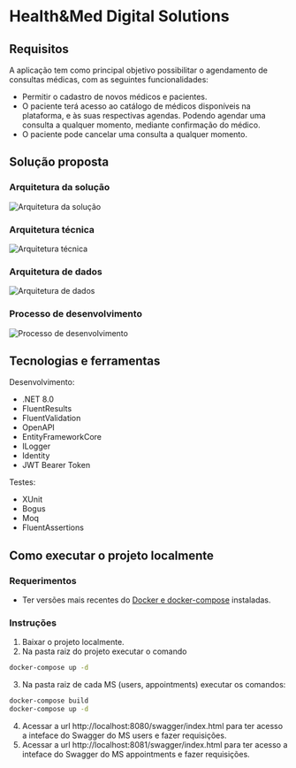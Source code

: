 # Health&Med Digital Solutions

## Requisitos

A aplicação tem como principal objetivo possibilitar o agendamento de consultas médicas, com as seguintes funcionalidades:

- Permitir o cadastro de novos médicos e pacientes.
- O paciente terá acesso ao catálogo de médicos disponíveis na plataforma, e às suas respectivas agendas. Podendo agendar uma consulta a qualquer momento, mediante confirmação do médico.
- O paciente pode cancelar uma consulta a qualquer momento.

## Solução proposta

### Arquitetura da solução
![Arquitetura da solução](https://github.com/user-attachments/assets/505b27e6-ed5f-4ef3-b254-fed46005d308)

### Arquitetura técnica
![Arquitetura técnica](https://github.com/user-attachments/assets/e9a0dc0c-9e73-4f9c-bd37-032394932ec2)

### Arquitetura de dados
![Arquitetura de dados](https://github.com/user-attachments/assets/2fcfd445-5768-492a-9492-84aa3988d6e4)

### Processo de desenvolvimento
![Processo de desenvolvimento](https://github.com/user-attachments/assets/ef6f9009-f6ee-429c-a111-50d01f06da1e)

## Tecnologias e ferramentas

Desenvolvimento:

- .NET 8.0
- FluentResults
- FluentValidation
- OpenAPI
- EntityFrameworkCore
- ILogger
- Identity
- JWT Bearer Token

Testes:

- XUnit
- Bogus
- Moq
- FluentAssertions

## Como executar o projeto localmente

### Requerimentos

- Ter versões mais recentes do [Docker e docker-compose](https://docs.docker.com/manuals/) instaladas.

### Instruções

1. Baixar o projeto localmente.
2. Na pasta raiz do projeto executar o comando

```bash
docker-compose up -d
```

3. Na pasta raiz de cada MS (users, appointments) executar os comandos:

```bash
docker-compose build
docker-compose up -d
```

4. Acessar a url http://localhost:8080/swagger/index.html para ter acesso a inteface do Swagger do MS users e fazer requisições.
5. Acessar a url http://localhost:8081/swagger/index.html para ter acesso a inteface do Swagger do MS appointments e fazer requisições.
